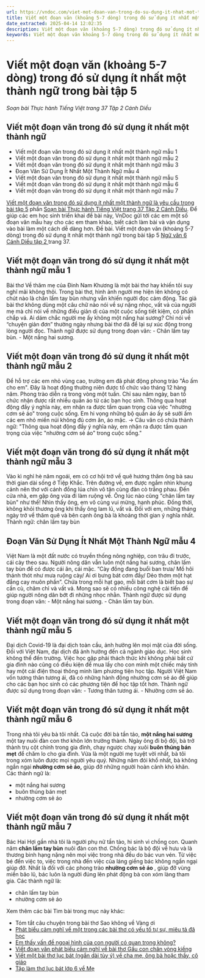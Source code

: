 ```yaml
---
url: https://vndoc.com/viet-mot-doan-van-trong-do-su-dung-it-nhat-mot-thanh-ngu-trong-bai-tap-5-251668
title: Viết một đoạn văn (khoảng 5-7 dòng) trong đó sử dụng ít nhất một thành ngữ trong bài tập 5 - Soạn bài Thực hành Tiếng Việt trang 37 Tập 2 Cánh Diều - VnDoc.com
date_extracted: 2025-04-14 12:02:35
description: Viết một đoạn văn (khoảng 5-7 dòng) trong đó sử dụng ít nhất một thành ngữ trong bài tập 5 phần Soạn Văn Ngữ văn 6 Cánh Diều tập 2.
keywords: Viết một đoạn văn khoảng 5-7 dòng trong đó sử dụng ít nhất một thành ngữ trong bài tập 5,viết đoạn văn có sử dụng thành ngữ,Thực hành tiếng việt trang 16 Cánh Diều,soạn văn Thực hành tiếng việt trang 16 tập 2 Cánh Diều,viết một đoạn văn có sử dụng thành ngữ,viết đoạn văn có sử dụng thành ngữ lớp 6,viết đoạn văn có sử dụng thành ngữ lớp 7,viết đoạn văn từ 3 5 câu có sử dụng thành ngữ. viết đoạn văn có sử dụng thành ngữ
---
```


# Viết một đoạn văn \(khoảng 5-7 dòng\) trong đó sử dụng ít nhất một thành ngữ trong bài tập 5
 _Soạn bài Thực hành Tiếng Việt trang 37 Tập 2 Cánh Diều_
## Viết một đoạn văn trong đó sử dụng ít nhất một thành ngữ
  * Viết một đoạn văn trong đó sử dụng ít nhất một thành ngữ mẫu 1
  * Viết một đoạn văn trong đó sử dụng ít nhất một thành ngữ mẫu 2
  * Viết một đoạn văn trong đó sử dụng ít nhất một thành ngữ mẫu 3
  * Đoạn Văn Sử Dụng Ít Nhất Một Thành Ngữ mẫu 4
  * Viết một đoạn văn trong đó sử dụng ít nhất một thành ngữ mẫu 5
  * Viết một đoạn văn trong đó sử dụng ít nhất một thành ngữ mẫu 6
  * Viết một đoạn văn trong đó sử dụng ít nhất một thành ngữ mẫu 7

[Viết một đoạn văn trong đó sử dụng ít nhất một thành ngữ là yêu cầu trong bài tập 5](<https://vndoc.com/viet-mot-doan-van-trong-do-su-dung-it-nhat-mot-thanh-ngu-trong-bai-tap-5-251668>) phần [Soạn bài Thực hành Tiếng Việt trang 37 Tập 2 Cánh Diều](<https://vndoc.com/soan-bai-thuc-hanh-tieng-viet-trang-36-tap-2-canh-dieu-266113>). Để giúp các em học sinh triển khai đề bài này, VnDoc gửi tới các em một số đoạn văn mẫu hay cho các em tham khảo, biết cách làm bài và vận dụng vào bài làm một cách dễ dàng hơn.
Đề bài. Viết một đoạn văn \(khoảng 5-7 dòng\) trong đó sử dụng ít nhất một thành ngữ trong bài tập 5 [Ngữ văn 6 Cánh Diều tập 2 ](<https://vndoc.com/ngu-van-6-sach-canh-dieu>)trang 37.
## Viết một đoạn văn trong đó sử dụng ít nhất một thành ngữ mẫu 1
Bài thơ Về thăm mẹ của Đinh Nam Khương là một bài thơ hay khiến tôi suy nghĩ mãi không thôi. Trong bài thơ, hình ảnh người mẹ hiện lên không có chút nào là chân lấm tay bùn nhưng vẫn khiến người đọc cảm động. Tác giả bài thơ không dùng một câu chữ nào nói về sự nặng nhọc, vất vả của người mẹ mà chỉ nói về những điều giản dị của một cuộc sống tiết kiệm, có phần chắp vá. Ai dám chắc người mẹ ấy không một nắng hai sương? Chỉ nói về “chuyện giản đơn” thường ngày nhưng bài thơ đã để lại sự xúc động trong lòng người đọc.
Thành ngữ được sử dụng trong đoạn văn:
\- Chân lấm tay bùn.
\- Một nắng hai sương.
## Viết một đoạn văn trong đó sử dụng ít nhất một thành ngữ mẫu 2
Để hỗ trợ các em nhỏ vùng cao, trường em đã phát động phong trào "Áo ấm cho em". Đây là hoạt động thường niên được tổ chức vào tháng 12 hàng năm. Phong trào diễn ra trong vòng một tuần. Chỉ sau năm ngày, ban tổ chức nhận được rất nhiều quần áo từ các bạn học sinh. Thông qua hoạt động đầy ý nghĩa này, em nhận ra được tầm quan trọng của việc "nhường cơm sẻ áo" trong cuộc sống. Em hi vọng những bộ quần áo ấy sẽ sưởi ấm các em nhỏ miền núi không đủ cơm ăn, áo mặc.
-> Câu văn có chứa thành ngữ: "Thông qua hoạt động đầy ý nghĩa này, em nhận ra được tầm quan trọng của việc "nhường cơm sẻ áo" trong cuộc sống."
## Viết một đoạn văn trong đó sử dụng ít nhất một thành ngữ mẫu 3
Vào kì nghỉ hè năm ngoái, em có cơ hội trở về quê hương thăm ông bà sau thời gian dài sống ở Tiệp Khắc. Trên đường về, em được ngắm nhìn khung cảnh nên thơ với cánh đồng lúa chín vô tận cùng đàn cò trắng phau. Đến cửa nhà, em gặp ông vừa đi làm ruộng về. Ông lúc nào cũng "chân lấm tay bùn" như thế\! Nhìn thấy ông, em vô cùng vui mừng, hạnh phúc. Đồng thời, không khỏi thương ông khi thấy ông lam lũ, vất vả. Đối với em, những tháng ngày trở về thăm quê và bên cạnh ông bà là khoảng thời gian ý nghĩa nhất.
Thành ngữ: chân lấm tay bùn
## **Đoạn Văn Sử Dụng Ít Nhất Một Thành Ngữ mẫu 4**
Việt Nam là một đất nước có truyền thống nông nghiệp, con trâu đi trước, cái cày theo sau. Người nông dân vẫn luôn một nắng hai sương, chân lấm tay bùn để có được cái ăn, cái mặc. “Cày đồng đang buổi ban trưa/ Mồ hôi thánh thót như mưa ruộng cày/ Ai ơi bưng bát cơm đầy/ Dẻo thơm một hạt đắng cay muôn phần”. Chứa trong mỗi hạt gạo, mỗi bát cơm là biết bao sự cần cù, chăm chỉ và vất vả. Mong sao sẽ có nhiều công nghệ cải tiến để giúp người nông dân bớt đi những nhọc nhằn.
Thành ngữ được sử dụng trong đoạn văn:
\- Một nắng hai sương.
\- Chân lấm tay bùn.
## Viết một đoạn văn trong đó sử dụng ít nhất một thành ngữ mẫu 5
Đại dịch Covid-19 là đại dịch toàn cầu, ảnh hưởng lên mọi mặt của đời sống. Đối với Việt Nam, đại dịch đã ảnh hưởng đến cả ngành giáo dục. Học sinh không thể đến trường. Việc học gặp phải thách thức khi không phải bất cứ gia đình nào cũng có điều kiện để mua lấy cho con mình một chiếc máy tính hay một cái điện thoại thông minh làm phương tiện học tập. Người Việt Nam vốn tương thân tương ái, đã có những hành động nhường cơm sẻ áo để giúp cho các bạn học sinh có các phương tiện để học tập tốt hơn.
Thành ngữ được sử dụng trong đoạn văn:
\- Tương thân tương ái.
\- Nhường cơm sẻ áo.
## Viết một đoạn văn trong đó sử dụng ít nhất một thành ngữ mẫu 6
Trong nhà tôi yêu bà tôi nhất. Cả cuộc đời bà tần tảo, **một nắng hai sương** một tay nuôi đàn con thơ khôn lớn trưởng thành. Ngày ông đi bộ đội, bà trở thành trụ cột chính trong gia đình, chạy ngược chạy xuôi **buôn thúng bán mẹt** để chăm lo cho gia đình. Vừa là một người mẹ tuyệt vời nhất, bà tôi trong xóm luôn được mọi người yêu quý. Những năm đói khổ nhất, bà không ngần ngại **nhường cơm sẻ áo,** giúp đỡ những người hoàn cảnh khó khăn.
Các thành ngữ là:
  * một nắng hai sương
  * buôn thúng bán mẹt
  * nhường cơm sẻ áo

## Viết một đoạn văn trong đó sử dụng ít nhất một thành ngữ mẫu 7
Bác Hai Hợi gần nhà tôi là người phụ nữ tần tảo, hi sinh vì chồng con. Quanh năm **chân lấm tay bùn** nuôi đàn con thơ. Chồng bác là bộ đội về hưu và là thương binh hạng nặng nên mọi việc trong nhà đều do bác vun vén. Từ việc bé đến việc to, việc trong nhà đến việc của láng giềng bác không ngần ngại giúp đỡ. Nhất là đối với các phong trào **nhường cơm sẻ áo** , giúp đỡ vùng miền bão lũ, bác luôn là người đúng lên phát động bà con xóm làng tham gia.
Các thành ngữ là:
  * chân lấm tay bùn
  * nhường cơm sẻ áo

Xem thêm các bài Tìm bài trong mục này khác:
  * Tóm tắt câu chuyện trong bài thơ Sao không về Vàng ơi
  * [Phát biểu cảm nghĩ về một trong các bài thơ có yếu tố tự sự, miêu tả đã học](</viet-doan-van-phat-bieu-cam-nghi-ve-mot-trong-cac-bai-tho-co-yeu-to-tu-su-mieu-ta-251672>)
  * [Em thấy vấn đề ngoại hình của con người có quan trọng không?](</sau-khi-doc-bai-tho-gau-con-chan-vong-kieng-em-thay-van-de-ngoai-hinh-cua-con-nguoi-co-quan-trong-khong-251749>)
  * [Viết đoạn văn phát biểu cảm nghĩ về bài thơ Gấu con chân vòng kiềng](</viet-doan-van-phat-bieu-cam-nghi-ve-bai-tho-gau-con-chan-vong-kieng-289625>)
  * [Viết một bài thơ lục bát \(ngắn dài tùy ý\) về cha mẹ, ông bà hoặc thầy, cô giáo](</viet-mot-bai-tho-luc-bat-ve-cha-me-ong-ba-hoac-thay-co-giao-244083>)
  * [Tập làm thơ lục bát lớp 6 về Mẹ](</tap-lam-tho-luc-bat-lop-6-ve-me-337276>)

